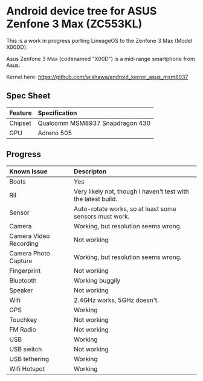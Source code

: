 Android device tree for ASUS Zenfone 3 Max (ZC553KL)
========================================================

This is a work in progress porting LineageOS to the Zenfone 3 Max (Model X00DD).

Asus Zenfone 3 Max (codenamed "X00D") is a mid-range smartphone from Asus.

Kernel here: https://github.com/wishawa/android_kernel_asus_msm8937

## Spec Sheet

| Feature                 | Specification                                                                       |
| :---------------------- | :-----------------------------------------------------------------------------------|
| Chipset                 | Qualcomm MSM8937 Snapdragon 430                                                     |
| GPU                     | Adreno 505                                                                          |

## Progress

Known Issue             | Descripton
:---------------------- | :-----------------------------------------------------------------------------------
Boots					| Yes
Ril						| Very likely not, though I haven't test with the latest build.
Sensor					| Auto-rotate works, so at least some sensors must work.
Camera					| Working, but resolution seems wrong.
Camera Video Recording	| Not working
Camera Photo Capture	| Working, but resolution seems wrong.
Fingerprint				| Not working
Bluetooth				| Working buggily
Speaker					| Not working
Wifi					| 2.4GHz works, 5GHz doesn't.
GPS						| Working
Touchkey				| Not working
FM Radio				| Not working
USB     				| Working
USB switch				| Not working
USB tethering			| Working
Wifi Hotspot			| Working

